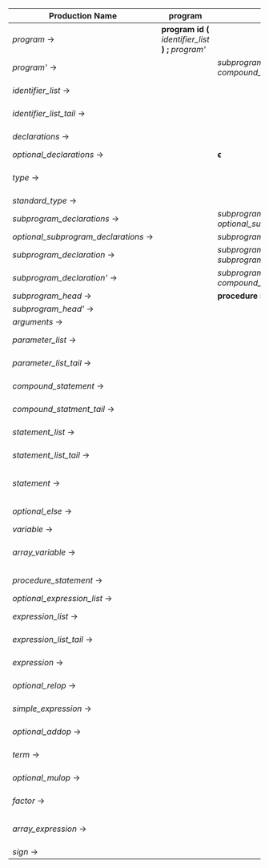 Production Name                       |**program**|**procedure**|**begin**|**call**|**id** |**num** |**var**|**integer**|**real**|**array**| **(** | **)** | **[** | **]** | **,** | **;** | **.** | **+** | **-** |**relop**|**addop**|**mulop**|**assignop**|**not** |**if** |**then**|**else** |**do** |**while**|**end** | **$** | 
--------------------------------------|-----------|-------------|---------|--------|-------|--------|-------|-----------|--------|---------|-------|-------|-------|-------|-------|-------|-------|-------|-------|---------|---------|---------|------------|--------|-------|--------|---------|-------|---------|--------|-------| 
*program* →                           | **program** **id** **(** *identifier_list* **)** **;** *program'* | | | | | | | | | | | | | | | | | | | | | | | | | | | | | | | 
*program'* →                          | | *subprogram_declarations* *compound_statement* **.** | *compound_statement* **.** | | | | *declarations* *program'* | | | | | | | | | | | | | | | | | | | | | | | | | 
*identifier_list* →                   | | | | | **id** *identifier_list_tail* | | | | | | | | | | | | | | | | | | | | | | | | | | | 
*identifier_list_tail* →              | | | | | | | | | | | | **ϵ** | | | **,** **id** *identifier_list_tail* | | | | | | | | | | | | | | | | | 
*declarations* →                      | | | | | | | **var** **id** **:** type **;** *optional_declarations* | | | | | | | | | | | | | | | | | | | | | | | | | 
*optional_declarations* →             | | **ϵ** | **ϵ** | | | | *declarations* | | | | | | | | | | | | | | | | | | | | | | | | | 
*type* →                              | | | | | | | | *standard_type* | *standard_type* | **array** **[** **num** **\.\.** **num** **]** **of** *standard_type* | | | | | | | | | | | | | | | | | | | | | | 
*standard_type* →                     | | | | | | | | **integer** | **real** | | | | | | | | | | | | | | | | | | | | | | | 
*subprogram_declarations* →           | | *subprogram_declaration* **;** *optional_subprogram_declarations* | | | | | | | | | | | | | | | | | | | | | | | | | | | | | | 
*optional_subprogram_declarations* →  | | *subprogram_declarations* | **ϵ** | | | | | | | | | | | | | | | | | | | | | | | | | | | | | 
*subprogram_declaration* →            | | *subprogram_head* *subprogram_declaration'* | | | | | | | | | | | | | | | | | | | | | | | | | | | | | | 
*subprogram_declaration'* →           | | *subprogram_declarations* *compound_statement* | *compound_statement* | | | | *declarations* *subprogram_declaration'* | | | | | | | | | | | | | | | | | | | | | | | | | 
*subprogram_head* →                   | | **procedure** **id** *subprogram_head'* | | | | | | | | | | | | | | | | | | | | | | | | | | | | | | 
*subprogram_head'* →                  | | | | | | | | | | | *arguments* **;** | | | | | **;** | | | | | | | | | | | | | | | | 
*arguments* →                         | | | | | | | | | | | **(** *parameter_list* **)** | | | | | | | | | | | | | | | | | | | | | 
*parameter_list* →                    | | | | | **id** **:** *type* *parameter_list_tail* | | | | | | | | | | | | | | | | | | | | | | | | | | | 
*parameter_list_tail* →               | | | | | | | | | | | | **ϵ** | | | | **;** **id** **:** *type* *parameter_list_tail* | | | | | | | | | | | | | | | | 
*compound_statement* →                | | | **begin** *compound_statment_tail* | | | | | | | | | | | | | | | | | | | | | | | | | | | | | 
*compound_statment_tail* →            | | | *statement_list* **end** | *statement_list* **end** | *statement_list* **end** | | | | | | | | | | | | | | | | | | | | *statement_list* **end** | | | | *statement_list* **end** | **end** | | 
*statement_list* →                    | | | *statement* *statement_list_tail* | *statement* *statement_list_tail* | *statement* *statement_list_tail* | | | | | | | | | | | | | | | | | | | | *statement* *statement_list_tail* | | | | *statement* *statement_list_tail* | | | 
*statement_list_tail* →               | | | | | | | | | | | | | | | | **;** *statement* *statement_list_tail* | | | | | | | | | | | | | | **ϵ** | | 
*statement* →                         | | | *compound_statement* | *procedure_statement* | *variable* **assignop** *expression* | | | | | | | | | | | | | | | | | | | | **if** *expression* **then** *statement* *optional_else* | | | | **while** *expression* **do** *statement* | | | 
*optional_else* →                     | | | | | | | | | | | | | | | | **ϵ** | | | | | | | | | | |  **else** *statement* | | | **ϵ** | | 
*variable* →                          | | | | | **id** *array_variable* | | | | | | | | | | | | | | | | | | | | | | | | | | | 
*array_variable* →                    | | | | | | | | | | | | | **[** *expression* **]** | | | | | | | | | | **ϵ** | | | | | | | | | 
*procedure_statement* →               | | | | **call** **id** *optional_expression_list* | | | | | | | | | | | | | | | | | | | | | | | | | | | | 
*optional_expression_list* →          | | | | | | | | | | | **(** *expression_list* **)** | | | | | **ϵ** | | | | | | | | | | | **ϵ** | | | **ϵ** | | 
*expression_list* →                   | | | | | *expression* *expression_list_tail* | *expression* *expression_list_tail* | | | | | *expression* *expression_list_tail* | | | | | | | *expression* *expression_list_tail* | *expression* *expression_list_tail* | | | | | *expression* *expression_list_tail* | | | | | | | | 
*expression_list_tail* →              | | | | | | | | | | | | **ϵ** | | | **,** *expression* *expression_list_tail* | | | | | | | | | | | | | | | | | 
*expression* →                        | | | | | *simple_expression* *optional_relop* | *simple_expression* *optional_relop* | | | | | *simple_expression* *optional_relop* | | | | | | | *simple_expression* *optional_relop* | *simple_expression* *optional_relop* | | | | | *simple_expression* *optional_relop* | | | | | | | | 
*optional_relop* →                    | | | | | | | | | | | | **ϵ** | |**ϵ** | **ϵ** | **ϵ** | | | | **relop** *simple_expression* | | | | | | **ϵ** | **ϵ** | **ϵ** | | **ϵ** | | 
*simple_expression* →                 | | | | | *term* *optional_addop* | *term* *optional_addop* | | | | | *term* *optional_addop* | | | | | | | *sign* *term* *optional_addop* | *sign* *term* *optional_addop* | | | | | *term* *optional_addop* | | | | | | | | 
*optional_addop* →                    | | | | | | | | | | | | **ϵ** | |**ϵ** | **ϵ** | **ϵ** | | | | **ϵ** | **addop** *term* *optional_addop* | | | | | **ϵ** | **ϵ** |**ϵ** | | **ϵ** | | 
*term* →                              | | | | | *factor* *optional_mulop* | *factor* *optional_mulop* | | | | | *factor* *optional_mulop* | | | | | | | | | | | | | *factor* *optional_mulop* | | | | | | | | 
*optional_mulop* →                    | | | | | | | | | | | | **ϵ** | |**ϵ** | **ϵ** | **ϵ** | | | | **ϵ** | **ϵ** | **mulop** *factor* *optional_mulop* | | | | **ϵ** | **ϵ** |**ϵ** | | **ϵ** | | 
*factor* →                            | | | | | **id** *array_expression* | **num** | | | | | **(** *expression* **)** | | | | | | | | | | | | | **not** *factor* | | | | | | | | 
*array_expression* →                  | | | | | | | | | | | | **ϵ** | **[** *expression* **]** |**ϵ** | **ϵ** | **ϵ** | | | | **ϵ** | **ϵ** | **ϵ** | | | | **ϵ** | **ϵ** |**ϵ** | | **ϵ** | | 
*sign* →                              | | | | | | | | | | | | | | | | | | **+** | **-** | | | | | | | | | | | | | 
 